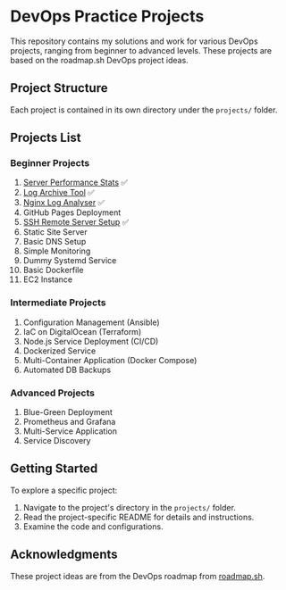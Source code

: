 # DevOps Practice Projects

This repository contains my solutions and work for various DevOps projects, ranging from beginner to advanced levels. These projects are based on the roadmap.sh DevOps project ideas.

## Project Structure

Each project is contained in its own directory under the `projects/` folder.

## Projects List

### Beginner Projects

1. [Server Performance Stats](https://roadmap.sh/projects/server-stats) ✅
2. [Log Archive Tool](https://roadmap.sh/projects/log-archive-tool) ✅
3. [Nginx Log Analyser](https://roadmap.sh/projects/nginx-log-analyser) ✅
4. GitHub Pages Deployment
5. [SSH Remote Server Setup](https://roadmap.sh/projects/ssh-remote-server-setup) ✅
6. Static Site Server
7. Basic DNS Setup
8. Simple Monitoring
9. Dummy Systemd Service
10. Basic Dockerfile
11. EC2 Instance

### Intermediate Projects

1. Configuration Management (Ansible)
2. IaC on DigitalOcean (Terraform)
3. Node.js Service Deployment (CI/CD)
4. Dockerized Service
5. Multi-Container Application (Docker Compose)
6. Automated DB Backups

### Advanced Projects

1. Blue-Green Deployment
2. Prometheus and Grafana
3. Multi-Service Application
4. Service Discovery

## Getting Started

To explore a specific project:

1. Navigate to the project's directory in the `projects/` folder.
2. Read the project-specific README for details and instructions.
3. Examine the code and configurations.

## Acknowledgments

These project ideas are from the DevOps roadmap from [roadmap.sh](https://roadmap.sh).
